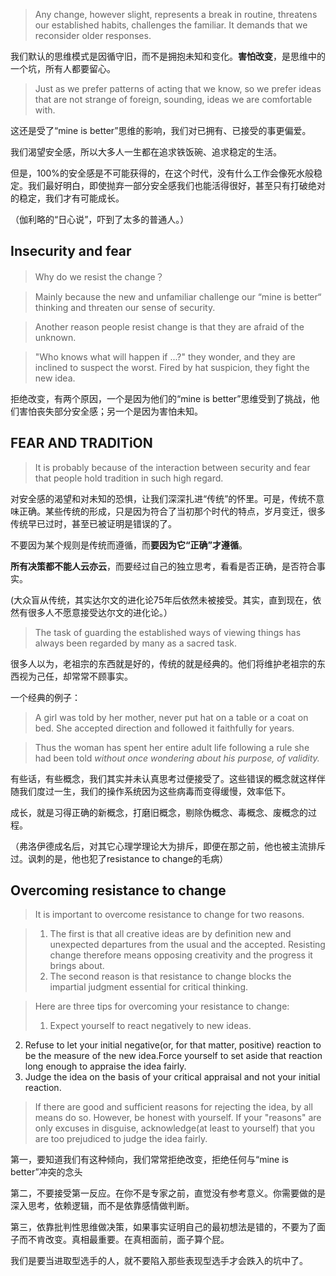 > Any change, however slight, represents a break in routine, threatens our established habits,  challenges the familiar. It demands that we reconsider older responses.

我们默认的思维模式是因循守旧，而不是拥抱未知和变化。**害怕改变**，是思维中的一个坑，所有人都要留心。

> Just as we prefer patterns of acting that we know, so we prefer ideas that are not strange of foreign, sounding, ideas we are comfortable with.

这还是受了“mine is better”思维的影响，我们对已拥有、已接受的事更偏爱。

我们渴望安全感，所以大多人一生都在追求铁饭碗、追求稳定的生活。

但是，100%的安全感是不可能获得的，在这个时代，没有什么工作会像死水般稳定。我们最好明白，即使抛弃一部分安全感我们也能活得很好，甚至只有打破绝对的稳定，我们才有可能成长。

（伽利略的“日心说”，吓到了太多的普通人。）

## Insecurity and fear

> Why do we resist the change？

>Mainly because the new and unfamiliar challenge our “mine is better“  thinking and threaten our sense of security.

>Another reason people resist change is that  they are afraid of the unknown.

>"Who knows what will happen if ...?" they wonder, and they are inclined to suspect the worst. Fired by hat suspicion, they fight the new idea. 

拒绝改变，有两个原因，一个是因为他们的“mine is better”思维受到了挑战，他们害怕丧失部分安全感；另一个是因为害怕未知。

## FEAR AND TRADITiON

>It is probably because of the interaction between security and fear that people hold tradition in such high regard. 

对安全感的渴望和对未知的恐惧，让我们深深扎进“传统”的怀里。可是，传统不意味正确。某些传统的形成，只是因为符合了当初那个时代的特点，岁月变迁，很多传统早已过时，甚至已被证明是错误的了。

不要因为某个规则是传统而遵循，而**要因为它“正确”才遵循**。

**所有决策都不能人云亦云**，而要经过自己的独立思考，看看是否正确，是否符合事实。

(大众盲从传统，其实达尔文的进化论75年后依然未被接受。其实，直到现在，依然有很多人不愿意接受达尔文的进化论。）

>The task of guarding the established ways of viewing things has always been regarded by many as a sacred task.

很多人以为，老祖宗的东西就是好的，传统的就是经典的。他们将维护老祖宗的东西视为己任，却常常不顾事实。

一个经典的例子：

>A girl was told by her mother, never put hat  on a table or a coat on bed. She accepted direction and followed it faithfully for years.

>Thus the woman has spent her entire adult life following a rule she had been told *without once wondering about his purpose, of validity.*

有些话，有些概念，我们其实并未认真思考过便接受了。这些错误的概念就这样伴随我们度过一生，我们的操作系统因为这些病毒而变得缓慢，效率低下。

成长，就是习得正确的新概念，打磨旧概念，剔除伪概念、毒概念、废概念的过程。

（弗洛伊德成名后，对其它心理学理论大为排斥，即便在那之前，他也被主流排斥过。讽刺的是，他也犯了resistance to change的毛病）

## Overcoming resistance to change

>It is important to overcome resistance to change for two reasons. 

>1. The first is that all creative ideas are by definition new and unexpected departures from the usual and the accepted. Resisting change therefore means opposing creativity and the progress it brings about.
>2. The second reason is that resistance to change blocks the impartial judgment essential for critical thinking. 

>Here are three tips for overcoming your resistance to change:
>1. Expect yourself to react negatively to new ideas.
2. Refuse to let your initial negative(or, for that matter, positive) reaction to be the measure of the new idea.Force yourself to set aside that reaction long enough to appraise the idea fairly.
3. Judge the idea on the basis of your critical appraisal and not your initial reaction. 

>If there are good and sufficient reasons for rejecting the idea, by all means do so. However, be honest with yourself. If your "reasons" are only excuses in disguise, acknowledge(at least to yourself) that you are too prejudiced to judge the idea fairly.

第一，要知道我们有这种倾向，我们常常拒绝改变，拒绝任何与“mine is better”冲突的念头

第二，不要接受第一反应。在你不是专家之前，直觉没有参考意义。你需要做的是深入思考，依赖逻辑，而不是依靠感情做判断。

第三，依靠批判性思维做决策，如果事实证明自己的最初想法是错的，不要为了面子而不肯改变。真相最重要。在真相面前，面子算个屁。

我们是要当进取型选手的人，就不要陷入那些表现型选手才会跌入的坑中了。






